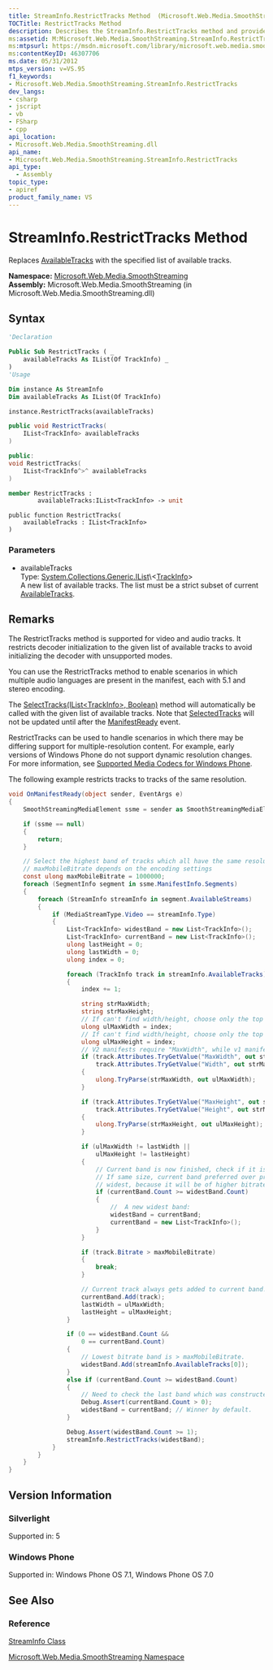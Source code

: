 ```yaml
---
title: StreamInfo.RestrictTracks Method  (Microsoft.Web.Media.SmoothStreaming)
TOCTitle: RestrictTracks Method
description: Describes the StreamInfo.RestrictTracks method and provides the namespace, assembly, syntax, parameters, and version information.
ms:assetid: M:Microsoft.Web.Media.SmoothStreaming.StreamInfo.RestrictTracks(System.Collections.Generic.IList{Microsoft.Web.Media.SmoothStreaming.TrackInfo})
ms:mtpsurl: https://msdn.microsoft.com/library/microsoft.web.media.smoothstreaming.streaminfo.restricttracks(v=VS.95)
ms:contentKeyID: 46307706
ms.date: 05/31/2012
mtps_version: v=VS.95
f1_keywords:
- Microsoft.Web.Media.SmoothStreaming.StreamInfo.RestrictTracks
dev_langs:
- csharp
- jscript
- vb
- FSharp
- cpp
api_location:
- Microsoft.Web.Media.SmoothStreaming.dll
api_name:
- Microsoft.Web.Media.SmoothStreaming.StreamInfo.RestrictTracks
api_type:
  - Assembly
topic_type:
- apiref
product_family_name: VS
---
```


# StreamInfo.RestrictTracks Method

Replaces [AvailableTracks](streaminfo-availabletracks-property-microsoft-web-media-smoothstreaming_1.md) with the specified list of available tracks.

**Namespace:**  [Microsoft.Web.Media.SmoothStreaming](microsoft-web-media-smoothstreaming-namespace_1.md)  
**Assembly:**  Microsoft.Web.Media.SmoothStreaming (in Microsoft.Web.Media.SmoothStreaming.dll)

## Syntax

```vb
'Declaration

Public Sub RestrictTracks ( _
    availableTracks As IList(Of TrackInfo) _
)
'Usage

Dim instance As StreamInfo
Dim availableTracks As IList(Of TrackInfo)

instance.RestrictTracks(availableTracks)
```

```csharp
public void RestrictTracks(
    IList<TrackInfo> availableTracks
)
```

```cpp
public:
void RestrictTracks(
    IList<TrackInfo^>^ availableTracks
)
```

``` fsharp
member RestrictTracks : 
        availableTracks:IList<TrackInfo> -> unit 
```

```jscript
public function RestrictTracks(
    availableTracks : IList<TrackInfo>
)
```

### Parameters

  - availableTracks  
    Type: [System.Collections.Generic.IList](https://msdn.microsoft.com/library/5y536ey6\(v=vs.95\))\<[TrackInfo](trackinfo-class-microsoft-web-media-smoothstreaming_1.md)\>  
    A new list of available tracks. The list must be a strict subset of current [AvailableTracks](streaminfo-availabletracks-property-microsoft-web-media-smoothstreaming_1.md).

## Remarks

The RestrictTracks method is supported for video and audio tracks. It restricts decoder initialization to the given list of available tracks to avoid initializing the decoder with unsupported modes.

You can use the RestrictTracks method to enable scenarios in which multiple audio languages are present in the manifest, each with 5.1 and stereo encoding.

The [SelectTracks(IList\<TrackInfo\>, Boolean)](streaminfo-selecttracks-method-microsoft-web-media-smoothstreaming_1.md) method will automatically be called with the given list of available tracks. Note that [SelectedTracks](streaminfo-selectedtracks-property-microsoft-web-media-smoothstreaming_1.md) will not be updated until after the [ManifestReady](smoothstreamingmediaelement-manifestready-event-microsoft-web-media-smoothstreaming_1.md) event.

RestrictTracks can be used to handle scenarios in which there may be differing support for multiple-resolution content. For example, early versions of Windows Phone do not support dynamic resolution changes. For more information, see [Supported Media Codecs for Windows Phone](https://msdn.microsoft.com/library/ff462087\(v=vs.92\).aspx).

The following example restricts tracks to tracks of the same resolution.

```csharp
void OnManifestReady(object sender, EventArgs e)
{
    SmoothStreamingMediaElement ssme = sender as SmoothStreamingMediaElement;

    if (ssme == null)
    {
        return;
    }

    // Select the highest band of tracks which all have the same resolution.
    // maxMobileBitrate depends on the encoding settings
    const ulong maxMobileBitrate = 1000000;
    foreach (SegmentInfo segment in ssme.ManifestInfo.Segments)
    {
        foreach (StreamInfo streamInfo in segment.AvailableStreams)
        {
            if (MediaStreamType.Video == streamInfo.Type)
            {
                List<TrackInfo> widestBand = new List<TrackInfo>();
                List<TrackInfo> currentBand = new List<TrackInfo>();
                ulong lastHeight = 0;
                ulong lastWidth = 0;
                ulong index = 0;

                foreach (TrackInfo track in streamInfo.AvailableTracks)
                {
                    index += 1;

                    string strMaxWidth;
                    string strMaxHeight;
                    // If can't find width/height, choose only the top bitrate.
                    ulong ulMaxWidth = index;
                    // If can't find width/height, choose only the top bitrate.
                    ulong ulMaxHeight = index;
                    // V2 manifests require "MaxWidth", while v1 manifests used "Width".
                    if (track.Attributes.TryGetValue("MaxWidth", out strMaxWidth) ||
                        track.Attributes.TryGetValue("Width", out strMaxWidth))
                    {
                        ulong.TryParse(strMaxWidth, out ulMaxWidth);
                    }

                    if (track.Attributes.TryGetValue("MaxHeight", out strMaxHeight) ||
                        track.Attributes.TryGetValue("Height", out strMaxHeight))
                    {
                        ulong.TryParse(strMaxHeight, out ulMaxHeight);
                    }

                    if (ulMaxWidth != lastWidth ||
                        ulMaxHeight != lastHeight)
                    {
                        // Current band is now finished, check if it is the widest.
                        // If same size, current band preferred over previous
                        // widest, because it will be of higher bitrate.
                        if (currentBand.Count >= widestBand.Count)
                        {
                            //  A new widest band:
                            widestBand = currentBand;
                            currentBand = new List<TrackInfo>();
                        }
                    }

                    if (track.Bitrate > maxMobileBitrate)
                    {
                        break;
                    }

                    // Current track always gets added to current band.
                    currentBand.Add(track);
                    lastWidth = ulMaxWidth;
                    lastHeight = ulMaxHeight;
                }

                if (0 == widestBand.Count &&
                    0 == currentBand.Count)
                {
                    // Lowest bitrate band is > maxMobileBitrate.
                    widestBand.Add(streamInfo.AvailableTracks[0]);
                }
                else if (currentBand.Count >= widestBand.Count)
                {
                    // Need to check the last band which was constructed.
                    Debug.Assert(currentBand.Count > 0);
                    widestBand = currentBand; // Winner by default.
                }

                Debug.Assert(widestBand.Count >= 1);
                streamInfo.RestrictTracks(widestBand);
            }
        }
    }
}
```

## Version Information

### Silverlight

Supported in: 5  

### Windows Phone

Supported in: Windows Phone OS 7.1, Windows Phone OS 7.0  

## See Also

### Reference

[StreamInfo Class](streaminfo-class-microsoft-web-media-smoothstreaming_1.md)

[Microsoft.Web.Media.SmoothStreaming Namespace](microsoft-web-media-smoothstreaming-namespace_1.md)
